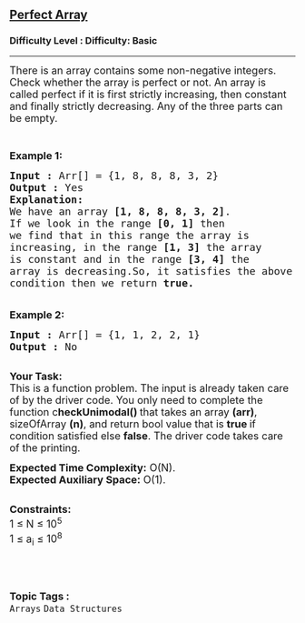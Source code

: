<h2><a href="https://www.geeksforgeeks.org/problems/perfect-array2344/1?page=1&difficulty=Basic&sortBy=difficulty">Perfect Array</a></h2><h3>Difficulty Level : Difficulty: Basic</h3><hr><div class="problems_problem_content__Xm_eO"><p><span style="font-size:18px">There is an array contains some non-negative integers. Check whether the array is perfect or not. An array is called perfect if it is first strictly increasing, then constant and finally strictly decreasing. Any of the three parts can be empty.</span></p>

<p>&nbsp;</p>

<p><span style="font-size:18px"><strong>Example 1:</strong></span></p>

<pre><span style="font-size:18px"><strong>Input :</strong> Arr[] = {1, 8, 8, 8, 3, 2}
<strong>Output :</strong> Yes
<strong>Explanation:
</strong>We have an array <strong>[1, 8, 8, 8, 3, 2]</strong>. 
If we look in the range <strong>[0, 1]</strong> then 
we find that in this range the array is 
increasing, in the range <strong>[1, 3]</strong> the array 
is constant and in the range <strong>[3, 4]</strong> the 
array is decreasing.So, it satisfies the above 
condition then we return <strong>true.</strong>

</span></pre>

<p><span style="font-size:18px"><strong>Example 2:</strong></span></p>

<pre><span style="font-size:18px"><strong>Input :</strong> Arr[] = {1, 1, 2, 2, 1}
<strong>Output :</strong> No
</span></pre>

<p><br>
<span style="font-size:18px"><strong>Your Task:</strong><br>
This is a function problem. The input is already taken care of by the driver code. You only need to complete the function c<strong>heckUnimodal() </strong>that takes an array <strong>(arr)</strong>, sizeOfArray <strong>(n)</strong>, and return bool value that is <strong>true </strong>if condition satisfied else <strong>false</strong>. The driver code takes care of the printing.</span></p>

<p><span style="font-size:18px"><strong>Expected Time Complexity:</strong>&nbsp;O(N).<br>
<strong>Expected Auxiliary Space:</strong>&nbsp;O(1).</span><br>
&nbsp;</p>

<p><span style="font-size:18px"><strong>Constraints:</strong><br>
1 ≤ N ≤ 10<sup>5</sup><br>
1 ≤ a<sub>i</sub> ≤ 10<sup>8</sup></span></p>

<p>&nbsp;</p>
</div><br><p><span style=font-size:18px><strong>Topic Tags : </strong><br><code>Arrays</code>&nbsp;<code>Data Structures</code>&nbsp;
